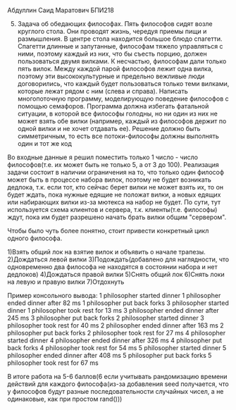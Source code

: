 Абдуллин Саид Маратович БПИ218

5. Задача об обедающих философах. Пять философов сидят возле круглого
стола. Они проводят жизнь, чередуя приемы пищи и размышления. В центре
стола находится большое блюдо спагетти. Спагетти длинные и запутанные,
философам тяжело управляться с ними, поэтому каждый из них, что бы
съесть порцию, должен пользоваться двумя вилками. К несчастью, философам дали только пять вилок. Между каждой парой философов лежит одна
вилка, поэтому эти высококультурные и предельно вежливые люди договорились, что каждый будет пользоваться только теми вилками, которые лежат
рядом с ним (слева и справа). Написать многопоточную программу, моделирующую поведение философов с помощью семафоров. Программа должна
избегать фатальной ситуации, в которой все философы голодны, но ни один
из них не может взять обе вилки (например, каждый из философов держит по
одной вилки и не хочет отдавать ее). Решение должно быть симметричным,
то есть все потоки-философы должны выполнять один и тот же код

Во входные данные я решил поместить только 1 число - число философов(т.е. их может быть не только 5, а от 3 до 100).
Реализация задачи состоит в наличии ограничения на то, что только один философ может быть в процессе набора вилок, поэтому не будет возникать дедлока, т.к. если тот,
кто сейчас берет вилки не может взять их, то он будет ждать, пока нужные едящие не положат вилки, а новых едящих или набирающих вилки из-за мютекса на набор не будет.
По сути, тут используется схема клиентов и сервера, т.к. клиенты(т.е. философы) ждут, пока им будет разрешено начать брать вилки общим "сервером".

Чтобы было чуть более понятно, стоит привести конкретный цикл одного философа.

1)Взять общий лок на взятие вилок и объявить о начале трапезы.
2)Дождаться левой вилки
3)Подождать(добавлено для наглядности, что одновременно два философа не находятся в состоянии набора и нет дедлоков)
4)Дождаться правой вилки
5)Снять общий лок
6)Снять локи на левую и правую вилки
7)Отдохнуть

Пример консольного вывода:
1 philosopher started dinner
1 philosopher ended dinner after 82 ms
1 philosopher put back forks
3 philosopher started dinner
1 philosopher took rest for 13 ms
3 philosopher ended dinner after 245 ms
3 philosopher put back forks
2 philosopher started dinner
3 philosopher took rest for 40 ms
2 philosopher ended dinner after 163 ms
2 philosopher put back forks
2 philosopher took rest for 27 ms
4 philosopher started dinner
4 philosopher ended dinner after 326 ms
4 philosopher put back forks
4 philosopher took rest for 54 ms
5 philosopher started dinner
5 philosopher ended dinner after 408 ms
5 philosopher put back forks
5 philosopher took rest for 67 ms

В итоге работа на 5-6 баллов(6 если учитывать рандомизацию времени действий для каждого философа(из-за добавления seed получается, что у философов будут разные последовательности случайных чисел, а не одинаковые, как при простом rand()))
